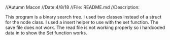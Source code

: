 //Autumn Macon
//Date:4/8/18
//File: README.md
//Description:

This program is a binary search tree.
I used two classes instead of a struct for the node class.
I used a insert helper to use with the set function.
The save file does not work.
The read file is not working properly so i hardcoded data in to show
the Set function works.

